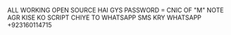 ALL WORKING OPEN SOURCE HAI GYS 
PASSWORD = CNIC OF "M"
NOTE AGR KISE KO SCRIPT CHIYE TO WHATSAPP SMS KRY 
WHATSAPP +923160114715
